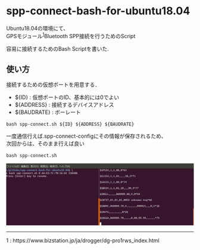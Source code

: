 # spp-connect-bash-for-ubuntu18.04

Ubuntu18.04の環境にて、\
GPSモジュール<sup>[1](#note1)</sup>Bluetooth SPP接続を行うためのScript  

容易に接続するためのBash Scriptを書いた.

## 使い方

接続するための仮想ポートを用意する．  
- ${ID} : 仮想ポートのID、基本的には0でよい  
- ${ADDRESS} : 接続するデバイスアドレス
- ${BAUDRATE} : ボーレート

```
bash spp-connect.sh ${ID} ${ADDRESS} ${BAUDRATE}
```

一度通信行えば.spp-connect-configにその情報が保存されるため、  
次回からは、そのまま行えば良い

```
bash spp-connect.sh
```

![](test.png)

***

<div id="note1">1 : https://www.bizstation.jp/ja/drogger/dg-pro1rws_index.html</div>
